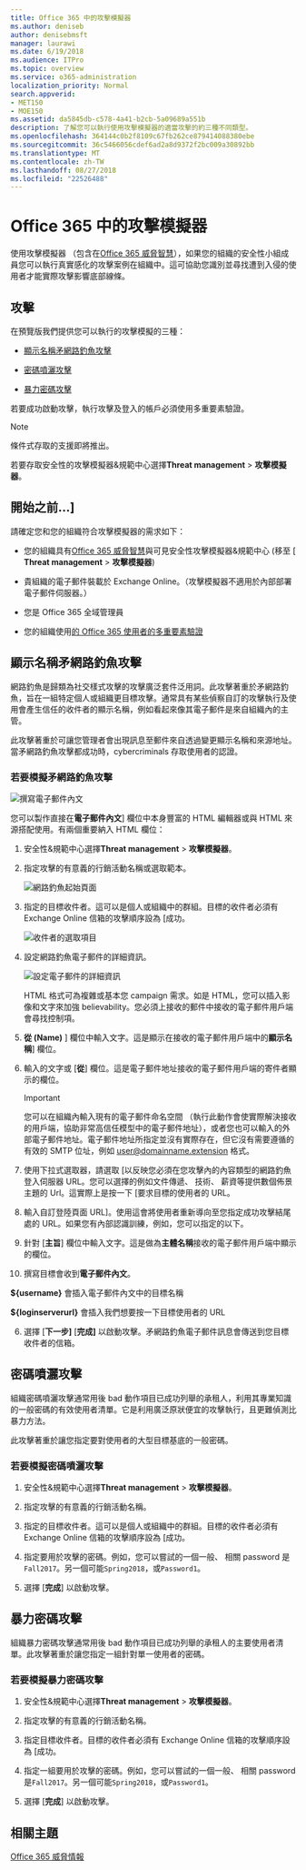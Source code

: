 ```yaml
---
title: Office 365 中的攻擊模擬器
ms.author: deniseb
author: denisebmsft
manager: laurawi
ms.date: 6/19/2018
ms.audience: ITPro
ms.topic: overview
ms.service: o365-administration
localization_priority: Normal
search.appverid:
- MET150
- MOE150
ms.assetid: da5845db-c578-4a41-b2cb-5a09689a551b
description: 了解您可以執行使用攻擊模擬器的適當攻擊的約三種不同類型。
ms.openlocfilehash: 364144c0b2f8109c67fb262ce879414088380ebe
ms.sourcegitcommit: 36c5466056cdef6ad2a8d9372f2bc009a30892bb
ms.translationtype: MT
ms.contentlocale: zh-TW
ms.lasthandoff: 08/27/2018
ms.locfileid: "22526488"
---
```

# <a name="attack-simulator-in-office-365"></a>Office 365 中的攻擊模擬器

使用攻擊模擬器 （包含在[Office 365 威脅智慧](office-365-ti.md)），如果您的組織的安全性小組成員您可以執行真實感化的攻擊案例在組織中。這可協助您識別並尋找遭到入侵的使用者才能實際攻擊影響底部線條。
  
## <a name="the-attacks"></a>攻擊

在預覽版我們提供您可以執行的攻擊模擬的三種：
  
- [顯示名稱矛網路釣魚攻擊](attack-simulator.md#spearphish)
    
- [密碼噴灑攻擊](attack-simulator.md#passwordspray)
    
- [暴力密碼攻擊](attack-simulator.md#bruteforce)
    
若要成功啟動攻擊，執行攻擊及登入的帳戶必須使用多重要素驗證。
  
> [!NOTE]
> 條件式存取的支援即將推出。 
  
若要存取安全性的攻擊模擬器&amp;規範中心選擇**Threat management** \> **攻擊模擬器**。
  
## <a name="before-you-begin"></a>開始之前...]

請確定您和您的組織符合攻擊模擬器的需求如下：
  
- 您的組織具有[Office 365 威脅智慧](office-365-ti.md)與可見安全性攻擊模擬器&amp;規範中心 (移至 [ **Threat management** \> **攻擊模擬器**)
    
- 貴組織的電子郵件裝載於 Exchange Online。（攻擊模擬器不適用於內部部署電子郵件伺服器。）
    
- 您是 Office 365 全域管理員
    
- 您的組織使用[的 Office 365 使用者的多重要素驗證](https://support.office.com/article/8f0454b2-f51a-4d9c-bcde-2c48e41621c6)
    
## <a name="display-name-spear-phishing-attack"></a>顯示名稱矛網路釣魚攻擊

網路釣魚是歸類為社交樣式攻擊的攻擊廣泛套件泛用詞。此攻擊著重於矛網路釣魚，旨在一組特定個人或組織更目標攻擊。通常具有某些偵察自訂的攻擊執行及使用會產生信任的收件者的顯示名稱，例如看起來像其電子郵件是來自組織內的主管。
  
此攻擊著重於可讓您管理者會出現訊息至郵件來自透過變更顯示名稱和來源地址。當矛網路釣魚攻擊都成功時，cybercriminals 存取使用者的認證。
  
### <a name="to-simulate-a-spear-phishing-attack"></a>若要模擬矛網路釣魚攻擊

![撰寫電子郵件內文](media/9bd65af4-1f9d-45c1-8c06-796d7ccfd425.jpg)
  
您可以製作直接在**電子郵件內文**] 欄位中本身豐富的 HTML 編輯器或與 HTML 來源搭配使用。有兩個重要納入 HTML 欄位： 
  
1. 安全性&amp;規範中心選擇**Threat management** \> **攻擊模擬器**。
    
2. 指定攻擊的有意義的行銷活動名稱或選取範本。
    
    ![網路釣魚起始頁面](media/5e93b3cc-5981-462f-8b45-bdf85d97f1b8.jpg)
  
3. 指定的目標收件者。這可以是個人或組織中的群組。目標的收件者必須有 Exchange Online 信箱的攻擊順序設為 [成功。
    
    ![收件者的選取項目](media/faf8c2e0-6175-4cd7-8265-0c8e727f4d0f.jpg)
  
4. 設定網路釣魚電子郵件的詳細資訊。
    
    ![設定電子郵件的詳細資訊](media/f043608f-f8ce-4aae-be28-86e8ecc524a9.jpg)
  
    HTML 格式可為複雜或基本您 campaign 需求。如是 HTML，您可以插入影像和文字來加強 believability。您必須上接收的郵件中接收的電子郵件用戶端會尋找控制項。
    
1. **從 (Name)** ] 欄位中輸入文字。這是顯示在接收的電子郵件用戶端中的**顯示名稱**] 欄位。 
    
2. 輸入的文字或 [**從**] 欄位。這是電子郵件地址接收的電子郵件用戶端的寄件者顯示的欄位。 
    
    > [!IMPORTANT]
    > 您可以在組織內輸入現有的電子郵件命名空間 （執行此動作會使實際解決接收的用戶端，協助非常高信任模型中的電子郵件地址），或者您也可以輸入的外部電子郵件地址。電子郵件地址所指定並沒有實際存在，但它沒有需要遵循的有效的 SMTP 位址，例如 user@domainname.extension 格式。 
  
3. 使用下拉式選取器，請選取 [以反映您必須在您攻擊內的內容類型的網路釣魚登入伺服器 URL。您可以選擇的例如文件傳遞、 技術、 薪資等提供數個佈景主題的 Url。這實際上是按一下 [要求目標的使用者的 URL。
    
4. 輸入自訂登陸頁面 URL]。使用這會將使用者重新導向至您指定成功攻擊結尾處的 URL。如果您有內部認識訓練，例如，您可以指定的以下。
    
5. 針對 [**主旨**] 欄位中輸入文字。這是做為**主體名稱**接收的電子郵件用戶端中顯示的欄位。 
    
5. 撰寫目標會收到**電子郵件內文**。 
  
 **${username}** 會插入電子郵件內文中的目標名稱 
  
 **${loginserverurl}** 會插入我們想要按一下目標使用者的 URL 
    
6. 選擇 [**下一步]** [**完成]** 以啟動攻擊。矛網路釣魚電子郵件訊息會傳送到您目標收件者的信箱。 
    
## <a name="password-spray-attack"></a>密碼噴灑攻擊

組織密碼噴灑攻擊通常用後 bad 動作項目已成功列舉的承租人，利用其專業知識的一般密碼的有效使用者清單。它是利用廣泛原狀便宜的攻擊執行，且更難偵測比暴力方法。
  
此攻擊著重於讓您指定要對使用者的大型目標基底的一般密碼。
  
### <a name="to-simulate-a-password-spray-attack"></a>若要模擬密碼噴灑攻擊

1. 安全性&amp;規範中心選擇**Threat management** \> **攻擊模擬器**。
    
2. 指定攻擊的有意義的行銷活動名稱。
    
3. 指定的目標收件者。這可以是個人或組織中的群組。目標的收件者必須有 Exchange Online 信箱的攻擊順序設為 [成功。
    
4. 指定要用於攻擊的密碼。例如，您可以嘗試的一個一般、 相關 password 是`Fall2017`。另一個可能`Spring2018`，或`Password1`。
    
5. 選擇 [**完成**] 以啟動攻擊。 
    
## <a name="brute-force-password-attack"></a>暴力密碼攻擊

組織暴力密碼攻擊通常用後 bad 動作項目已成功列舉的承租人的主要使用者清單。此攻擊著重於讓您指定一組針對單一使用者的密碼。
  
### <a name="to-simulate-a-brute-force-password-attack"></a>若要模擬暴力密碼攻擊

1. 安全性&amp;規範中心選擇**Threat management** \> **攻擊模擬器**。
    
2. 指定攻擊的有意義的行銷活動名稱。
    
3. 指定目標收件者。目標的收件者必須有 Exchange Online 信箱的攻擊順序設為 [成功。
    
4. 指定一組要用於攻擊的密碼。例如，您可以嘗試的一個一般、 相關 password 是`Fall2017`。另一個可能`Spring2018`，或`Password1`。
    
5. 選擇 [**完成**] 以啟動攻擊。 
    
## <a name="related-topics"></a>相關主題

[Office 365 威脅情報](office-365-ti.md)
  

